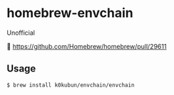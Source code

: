 # homebrew-envchain

Unofficial

:pray: https://github.com/Homebrew/homebrew/pull/29611

## Usage

```
$ brew install k0kubun/envchain/envchain
```
